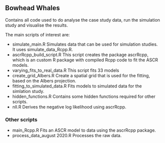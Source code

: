 ## Bowhead Whales

Contains all code used to do analyse the case study data, run the simulation study and visualise the results. 

The main scripts of interest are:

- simulate_main.R
	Simulates data that can be used for simulation studies. It uses simulate_data_Rcpp.R. 
- ascrRcpp_build_script.R
	This script creates the package ascrRcpp, which is an custom R package with compiled Rcpp code to fit the ASCR models.
- varying_fits_to_real_data.R
	This script fits 33 models
- create_grid_Albers.R
	Create a spatial grid that is used for the fitting, based on the Albers projection.
- fitting_to_simulated_data.R
	Fits models to simulated data for the simlation study.
- hidden_functions.R
	Contains some hidden functions required for other scripts.
- nll.R
	Derives the negative log likelihood using ascrRcpp.





### Other scripts

- main_Rcpp.R
	Fits an ASCR model to data using the ascrRcpp package.
- process_data_august 2020.R 
	Processes the raw data.
